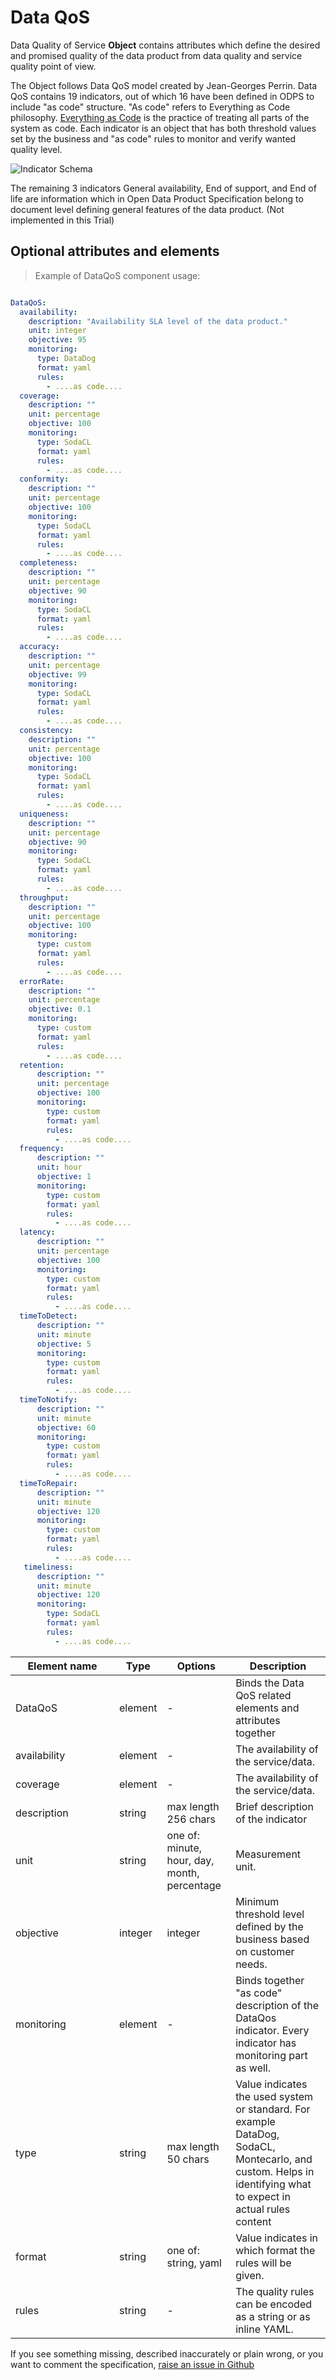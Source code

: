 # Data QoS 

Data Quality of Service **Object** contains attributes which define the desired and promised quality of the data product from data quality and service quality point of view. 

The Object follows Data QoS model created by Jean-Georges Perrin. Data QoS contains 19 indicators, out of which 16 have been defined in ODPS to include "as code" structure. "As code" refers to Everything as Code philosophy. [Everything as Code](https://www.dynatrace.com/news/blog/everything-as-code/) is the practice of treating all parts of the system as code. Each indicator is an object that has both threshold values set by the business and "as code" rules to monitor and verify wanted quality level.  

![Indicator Schema](images/indicator.jpg)

The remaining 3 indicators General availability, End of support, and End of life are information which in Open Data Product Specification belong to document level defining general features of the data product. (Not implemented in this Trial)

## Optional attributes and elements

> Example of DataQoS component usage:

```yml

DataQoS:
  availability:
    description: "Availability SLA level of the data product."
    unit: integer 
    objective: 95
    monitoring:
      type: DataDog  
      format: yaml 
      rules:
        - ....as code....
  coverage:
    description: ""
    unit: percentage 
    objective: 100
    monitoring:
      type: SodaCL  
      format: yaml 
      rules:
        - ....as code....
  conformity:
    description: "" 
    unit: percentage 
    objective: 100
    monitoring:
      type: SodaCL  
      format: yaml
      rules:
        - ....as code....
  completeness:
    description: "" 
    unit: percentage 
    objective: 90
    monitoring:
      type: SodaCL   
      format: yaml
      rules:
        - ....as code....
  accuracy:
    description: "" 
    unit: percentage 
    objective: 99
    monitoring:
      type: SodaCL   
      format: yaml
      rules:
        - ....as code....
  consistency:
    description: "" 
    unit: percentage 
    objective: 100
    monitoring:
      type: SodaCL   
      format: yaml
      rules:
        - ....as code....
  uniqueness:
    description: "" 
    unit: percentage 
    objective: 90
    monitoring:
      type: SodaCL   
      format: yaml
      rules:
        - ....as code....
  throughput:
    description: "" 
    unit: percentage 
    objective: 100
    monitoring:
      type: custom   
      format: yaml
      rules:
        - ....as code....
  errorRate:
    description: "" 
    unit: percentage 
    objective: 0.1
    monitoring:
      type: custom   
      format: yaml
      rules:
        - ....as code....
  retention:
      description: "" 
      unit: percentage 
      objective: 100
      monitoring:
        type: custom   
        format: yaml
        rules:
          - ....as code....
  frequency:
      description: "" 
      unit: hour 
      objective: 1
      monitoring:
        type: custom   
        format: yaml
        rules:
          - ....as code....
  latency:
      description: "" 
      unit: percentage 
      objective: 100
      monitoring:
        type: custom   
        format: yaml
        rules:
          - ....as code....
  timeToDetect:
      description: "" 
      unit: minute 
      objective: 5
      monitoring:
        type: custom   
        format: yaml
        rules:
          - ....as code....
  timeToNotify:
      description: "" 
      unit: minute 
      objective: 60
      monitoring:
        type: custom   
        format: yaml
        rules:
          - ....as code....
  timeToRepair:
      description: "" 
      unit: minute 
      objective: 120
      monitoring:
        type: custom   
        format: yaml
        rules:
          - ....as code....
   timeliness:
      description: "" 
      unit: minute 
      objective: 120
      monitoring:
        type: SodaCL   
        format: yaml
        rules:
          - ....as code....
```

| <div style="width:150px">Element name</div>   | Type  | Options  | Description  |
|---|---|---|---|
| DataQoS | element | - | Binds the Data QoS related elements and attributes together |
| availability | element | - | The availability of the service/data. |
| coverage | element | - | The availability of the service/data. |
| description | string | max length 256 chars | Brief description of the indicator |
| unit | string | one of: minute, hour, day, month, percentage | Measurement unit. |
| objective | integer | integer | Minimum threshold level defined by the business based on customer needs. |
| monitoring | element | - | Binds together "as code" description of the DataQos indicator. Every indicator has monitoring part as well. |
| type | string | max length 50 chars | Value indicates the used system or standard. For example DataDog, SodaCL, Montecarlo, and custom. Helps in identifying what to expect in actual rules content  |
| format | string | one of: string, yaml | Value indicates in which format the rules will be given. |
| rules | string | - | The quality rules can be encoded as a string or as inline YAML. |

If you see something missing, described inaccurately or plain wrong, or you want to comment the specification, [raise an issue in Github](https://github.com/Open-Data-Product-Initiative/open-data-product-spec-dev/issues)
